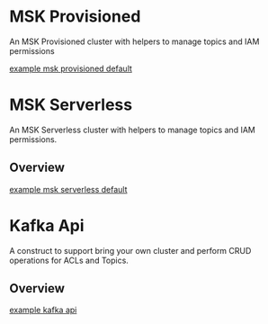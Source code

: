 [//]: # (streaming.msk-provisioned)
# MSK Provisioned

An MSK Provisioned cluster with helpers to manage topics and IAM permissions

[example msk provisioned default](./examples/msk-provisioned-default.lit.ts)

[//]: # (streaming.msk-serverless)
# MSK Serverless

An MSK Serverless cluster with helpers to manage topics and IAM permissions. 

## Overview

[example msk serverless default](./examples/msk-serverless-default.lit.ts)

[//]: # (streaming.kafka-api)
# Kafka Api

A construct to support bring your own cluster and perform CRUD operations for ACLs and Topics. 

## Overview

[example kafka api](./examples/kafka-api-default.lit.ts)
